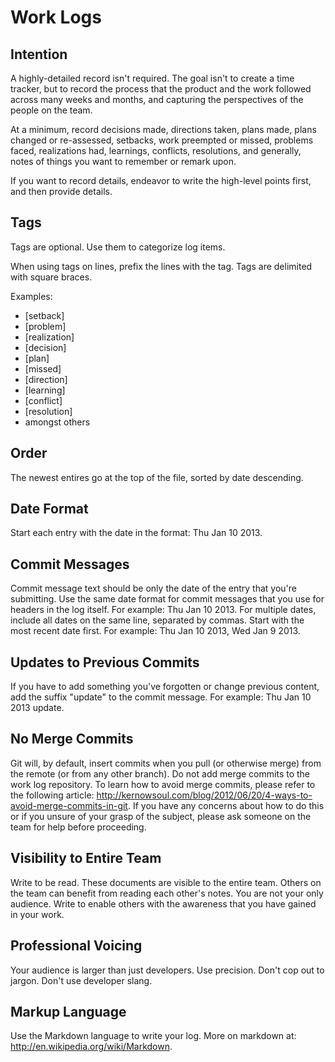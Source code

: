 # Work Logs

## Intention
A highly-detailed record isn't required. The goal isn't to create a time tracker, but to record the process that the product and the work followed across many weeks and months, and capturing the perspectives of the people on the team.

At a minimum, record decisions made, directions taken, plans made, plans changed or re-assessed, setbacks, work preempted or missed, problems faced, realizations had, learnings, conflicts, resolutions, and generally, notes of things you want to remember or remark upon.

If you want to record details, endeavor to write the high-level points first, and then provide details.

## Tags

Tags are optional. Use them to categorize log items.

When using tags on lines, prefix the lines with the tag. Tags are delimited with square braces.

Examples:
- [setback]
- [problem]
- [realization]
- [decision]
- [plan]
- [missed]
- [direction]
- [learning]
- [conflict]
- [resolution]
- amongst others

## Order
The newest entires go at the top of the file, sorted by date descending.

## Date Format
Start each entry with the date in the format: Thu Jan 10 2013.

## Commit Messages
Commit message text should be only the date of the entry that you're submitting. Use the same date format for commit messages that you use for headers in the log itself. For example: Thu Jan 10 2013. For multiple dates, include all dates on the same line, separated by commas. Start with the most recent date first. For example: Thu Jan 10 2013, Wed Jan 9 2013.

## Updates to Previous Commits
If you have to add something you've forgotten or change previous content, add the suffix "update" to the commit message. For example: Thu Jan 10 2013 update.

## No Merge Commits
Git will, by default, insert commits when you pull (or otherwise merge) from the remote (or from any other branch). Do not add merge commits to the work log repository. To learn how to avoid merge commits, please refer to the following article: http://kernowsoul.com/blog/2012/06/20/4-ways-to-avoid-merge-commits-in-git. If you have any concerns about how to do this or if you unsure of your grasp of the subject, please ask someone on the team for help before proceeding.

## Visibility to Entire Team
Write to be read. These documents are visible to the entire team. Others on the team can benefit from reading each other's notes. You are not your only audience. Write to enable others with the awareness that you have gained in your work.

## Professional Voicing
Your audience is larger than just developers. Use precision. Don't cop out to jargon. Don't use developer slang.

## Markup Language
Use the Markdown language to write your log. More on markdown at: http://en.wikipedia.org/wiki/Markdown.